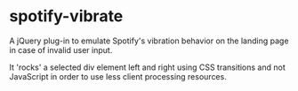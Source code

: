 # spotify-vibrate

A jQuery plug-in to emulate Spotify's vibration behavior on the landing page in case of invalid user input.

It 'rocks' a selected div element left and right using CSS transitions and not JavaScript in order to use less client processing resources.
